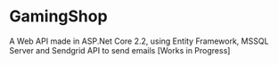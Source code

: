 # GamingShop
A Web API made in ASP.Net Core 2.2, using Entity Framework, MSSQL Server and Sendgrid API to send emails [Works in Progress]

